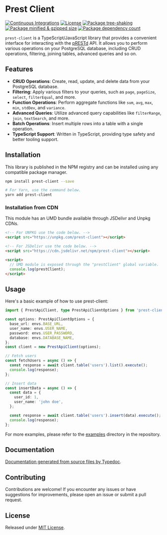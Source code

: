 # Prest Client

[![Continuous Integrations](https://github.com/pgEdge/prest-client/actions/workflows/continuous-integrations.yaml/badge.svg?branch=main)](https://github.com/pgEdge/prest-client/actions/workflows/continuous-integrations.yaml)
[![License](https://badgen.net/github/license/pgEdge/prest-client)](./LICENSE)
[![Package tree-shaking](https://badgen.net/bundlephobia/tree-shaking/prest-client)](https://bundlephobia.com/package/prest-client)
[![Package minified & gzipped size](https://badgen.net/bundlephobia/minzip/prest-client)](https://bundlephobia.com/package/prest-client)
[![Package dependency count](https://badgen.net/bundlephobia/dependency-count/reactprest-client)](https://bundlephobia.com/package/prest-client)

`prest-client` is a TypeScript/JavaScript library that provides a convenient interface for interacting with the [pRESTd](https://docs.prestd.com/) API. It allows you to perform various operations on your PostgreSQL database, including CRUD operations, filtering, joining tables, advanced queries and so on.

## Features

- **CRUD Operations**: Create, read, update, and delete data from your PostgreSQL database.
- **Filtering**: Apply various filters to your queries, such as `page`, `pageSize`, `select`, `filterEqual`, and more.
- **Function Operations**: Perform aggregate functions like `sum`, `avg`, `max`, `min`, `stdDev`, and `variance`.
- **Advanced Queries**: Utilize advanced query capabilities like `filterRange`, `join`, `textSearch`, and more.
- **Batch Operations**: Insert multiple rows into a table with a single operation.
- **TypeScript Support**: Written in TypeScript, providing type safety and better tooling support.

## Installation

This library is published in the NPM registry and can be installed using any compatible package manager.

```sh
npm install prest-client --save

# For Yarn, use the command below.
yarn add prest-client
```

### Installation from CDN

This module has an UMD bundle available through JSDelivr and Unpkg CDNs.

```html
<!-- For UNPKG use the code below. -->
<script src="https://unpkg.com/prest-client"></script>

<!-- For JSDelivr use the code below. -->
<script src="https://cdn.jsdelivr.net/npm/prest-client"></script>

<script>
  // UMD module is exposed through the "prestClient" global variable.
  console.log(prestClient);
</script>
```

## Usage

Here's a basic example of how to use prest-client:

```typescript
import { PrestApiClient, type PrestApiClientOptions } from 'prest-client';

const options: PrestApiClientOptions = {
  base_url: envs.BASE_URL,
  user_name: envs.USER_NAME,
  password: envs.USER_PASSWORD,
  database: envs.DATABASE_NAME,
};
const client = new PrestApiClient(options);

// Fetch users
const fetchUsers = async () => {
  const response = await client.table('users').list().execute();
  console.log(response);
};

// Insert data
const insertData = async () => {
  const data = {
    user_id: 1,
    user_name: 'john doe',
  };

  const response = await client.table('users').insert(data).execute();
  console.log(response);
};
```

For more examples, please refer to the [examples](https://github.com/pgEdge/prest-client/tree/examples) directory in the repository.

## Documentation

[Documentation generated from source files by Typedoc](./docs/README.md).

## Contributing

Contributions are welcome! If you encounter any issues or have suggestions for improvements, please open an issue or submit a pull request.

## License

Released under [MIT License](./LICENSE).
